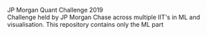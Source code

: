 JP Morgan Quant Challenge 2019                                                                                                              
Challenge held by JP Morgan Chase across multiple IIT's in ML and visualisation.
This repository contains only the ML part
